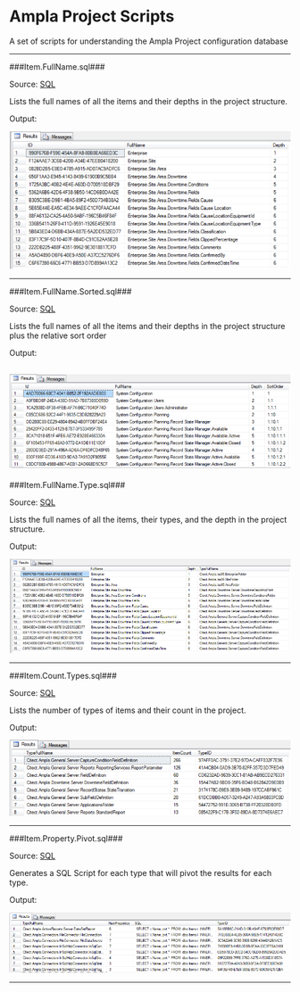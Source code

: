 Ampla Project Scripts
===

A set of scripts for understanding the Ampla Project configuration database

----------

###Item.FullName.sql###

Source: [SQL](Item.FullName.sql)

Lists the full names of all the items and their depths in the project structure.

Output:

![SQL Output](../../images/ampla/Item.FullName.png)

----------

###Item.FullName.Sorted.sql###

Source: [SQL](Item.FullName.Sorted.sql)

Lists the full names of all the items and their depths in the project structure plus the relative sort order 

Output:

![SQL Output](../../images/ampla/Item.FullName.Sorted.png)
----------

###Item.FullName.Type.sql###

Source: [SQL](Item.FullName.Types.sql)

Lists the full names of all the items, their types, and the depth in the project structure.

Output:

![SQL Output](../../images/ampla/Item.FullName.Types.png)

----------

###Item.Count.Types.sql###

Source: [SQL](Item.Count.Types.sql)

Lists the number of types of items and their count in the project.

Output:

![SQL Output](../../images/ampla/Item.Count.Types.png)

----------


###Item.Property.Pivot.sql###

Source: [SQL](Item.Property.Pivot.sql)

Generates a SQL Script for each type that will pivot the results for each type.

Output:

![SQL Output](../../images/ampla/Item.Property.Pivot.png)

----------